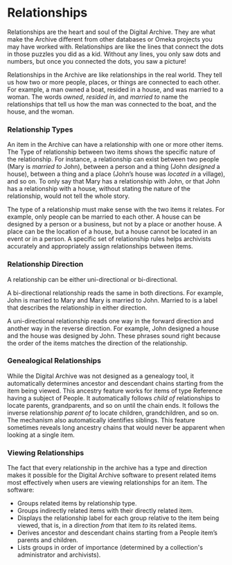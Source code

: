 # Relationships

Relationships are the heart and soul of the Digital Archive. They are what make the Archive different from other databases or Omeka projects you may have worked with. Relationships are like the lines that connect the dots in those puzzles you did as a kid. Without any lines, you only saw dots and numbers, but once you connected the dots, you saw a picture!

Relationships in the Archive are like relationships in the real world. They tell us how two or more people, places, or things are connected to each other. For example, a man owned a boat, resided in a house, and was married to a woman. The words *owned*, *resided in*, and *married to* name the relationships that tell us how the man was connected to the boat, and the house, and the woman.

### Relationship Types

An item in the Archive can have a relationship with one or more other items. The Type of relationship between two items shows the specific nature of the relationship. For instance, a relationship can exist between two people (Mary is *married to* John), between a person and a thing (John *designed* a house), between a thing and a place (John’s house was *located in* a village), and so on. To only say that Mary has a relationship with John, or that John has a relationship with a house, without stating the nature of the relationship, would not tell the whole story.

The type of a relationship must make sense with the two items it relates. For example, only people can be married to each other. A house can be designed by a person or a business, but not by a place or another house. A place can be the location of a house, but a house cannot be located in an event or in a person. A specific set of relationship rules helps archivists accurately and appropriately assign relationships between items. 


### Relationship Direction

A relationship can be either uni-directional or bi-directional. 

A bi-directional relationship reads the same in both directions. For example, John is married to Mary and Mary is married to John. Married to is a label that describes the relationship in either direction.

A uni-directional relationship reads one way in the forward direction and another way in the reverse direction. For example, John designed a house and the house was designed by John. These phrases sound right because the order of the items matches the direction of the relationship. 


### Genealogical Relationships

While the Digital Archive was not designed as a genealogy tool, it automatically determines ancestor and descendant chains starting from the item being viewed. This ancestry feature works for items of type Reference having a subject of People. It automatically follows *child of* relationships to locate parents, grandparents, and so on until the chain ends. It follows the inverse relationship *parent of* to locate children, grandchildren, and so on. The mechanism also automatically identifies siblings. This feature sometimes reveals long ancestry chains that would never be apparent when looking at a single item.


### Viewing Relationships

The fact that every relationship in the archive has a type and direction makes it possible for the Digital Archive software to present related items most effectively when users are viewing relationships for an item. The software:

- Groups related items by relationship type.
- Groups indirectly related items with their directly related item.
- Displays the relationship label for each group relative to the item being viewed, that is, in a direction *from* that item *to* its related items.
- Derives ancestor and descendant chains starting from a People item’s parents and children.
- Lists groups in order of importance (determined by a collection's administrator and archivists).
